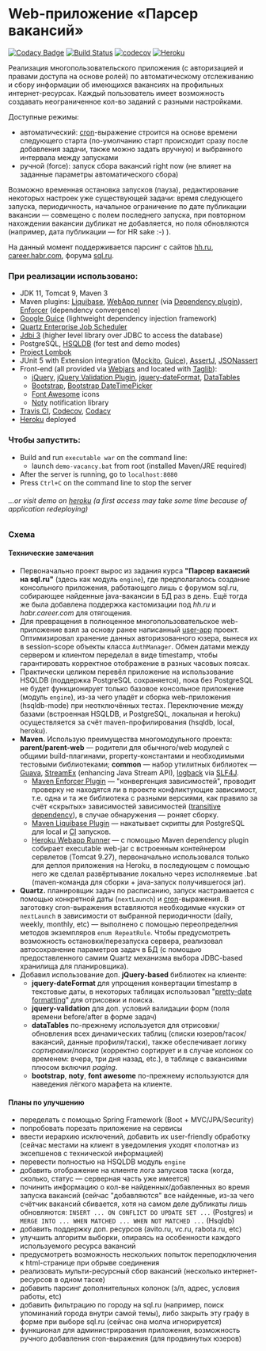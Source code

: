 # Web-приложение «Парсер вакансий»

[![Codacy Badge](https://api.codacy.com/project/badge/Grade/df661ff60cef47ceb6e566e9e207150c?branch=task_1731)](https://www.codacy.com/manual/sane5ever/job4j.ee?utm_source=github.com&amp;utm_medium=referral&amp;utm_content=sane5ever/job4j.ee&amp;utm_campaign=Badge_Grade)
[![Build Status](https://api.travis-ci.org/sane5ever/job4j.ee.svg?branch=task_1731)](https://travis-ci.org/sane5ever/job4j.ee/branches)
[![codecov](https://codecov.io/gh/sane5ever/job4j.ee/branch/task_1731/graph/badge.svg)](https://codecov.io/gh/sane5ever/job4j.ee/branch/task_1731)
[![Heroku](https://heroku-badge.herokuapp.com/?app=saneseeker)](http://saneseeker.herokuapp.com/)

Реализация многопользовательского приложения (c авторизацией и правами доступа на основе ролей) по автоматическому отслеживанию и сбору информации
об имеющихся вакансиях на профильных интернет-ресурсах. Каждый пользователь имеет возможность создавать неограниченное кол-во заданий с разными настройками.

Доступные режимы: 
* автоматический: <a href="https://en.wikipedia.org/wiki/Cron">cron</a>-выражение строится на основе времени следующего старта (по-умолчанию старт происходит сразу после добавления задачи, также можно задать вручную) и выбранного интервала между запусками
* ручной (force): запуск сбора вакансий right now (не влияет на заданные параметры автоматического сбора)

Возможно временная остановка запусков (пауза), редактирование некоторых настроек уже существующей задачи: время следующего запуска, периодичность, начальное ограничение по дате публикации вакансии — совмещено с полем последнего запуска,
при повторном нахождении вакансии дубликат не добавляется, но поля обновляются (например, дата публикации — for HR sake :-) ).

На данный момент поддерживается парсинг с сайтов <a href="https://hh.ru/">hh.ru</a>, <a href="https://career.habr.com/">career.habr.com</a>, форума <a href="https://www.sql.ru/forum/job-offers/">sql.ru</a>.

### При реализации использовано:
* JDK 11, Tomcat 9, Maven 3
* Maven plugins: <a href="https://www.liquibase.org/documentation/maven/index.html">Liquibase</a>, <a href="https://github.com/heroku/webapp-runner">WebApp runner</a> (via <a href="https://maven.apache.org/plugins/maven-dependency-plugin/">Dependency plugin</a>), <a href="https://maven.apache.org/enforcer/maven-enforcer-plugin/">Enforcer</a> (dependency convergence)
* <a href="https://github.com/google/guice">Google Guice</a> (lightweight dependency injection framework)
* <a href="http://www.quartz-scheduler.org/">Quartz Enterprise Job Scheduler</a>
* <a href="https://jdbi.org/">Jdbi 3</a> (higher level library over JDBC to access the database)
* PostgreSQL, <a href="http://hsqldb.org/">HSQLDB</a> (for test and demo modes)
* <a href="https://projectlombok.org/">Project Lombok</a>
* JUnit 5 with Extension integration (<a href="https://site.mockito.org/">Mockito</a>, <a href="https://github.com/JeffreyFalgout/junit5-extensions/tree/master/guice-extension">Guice</a>), <a href="http://www.vogella.com/tutorials/AssertJ/article.html">AssertJ</a>, <a href="https://github.com/skyscreamer/JSONassert">JSONassert</a>
* Front-end (all provided via <a href="https://www.webjars.org/">Webjars</a> and located with <a href="https://github.com/webjars/webjars-taglib">Taglib</a>):
    * <a href="https://jquery.com/">jQuery</a>, <a href="https://jqueryvalidation.org/">jQuery Validation Plugin</a>, <a href="https://github.com/phstc/jquery-dateFormat">jquery-dateFormat</a>, <a href="https://datatables.net/examples/data_sources/ajax">DataTables</a>
    * <a href="https://getbootstrap.com/">Bootstrap</a>, <a href="https://eonasdan.github.io/bootstrap-datetimepicker/">Bootstrap DateTimePicker</a>
    * <a href="https://fontawesome.com/">Font Awesome</a> icons
    * <a href="https://ned.im/noty/#/">Noty</a> notification library
* <a href="https://docs.travis-ci.com/user/tutorial/">Travis CI</a>, <a href="http://https://codecov.io/">Codecov</a>,  <a href="https://www.codacy.com/product">Codacy</a>
* <a href="https://devcenter.heroku.com/categories/java-support">Heroku</a> deployed
### Чтобы запустить:
* Build and run `executable war` on the command line:
    * launch `demo-vacancy.bat` from root (installed Maven/JRE required)
* After the server is running, go to `localhost:8080`
* Press `Ctrl+C` on the command line to stop the server
###### ...or visit demo on <a href="http://saneseeker.herokuapp.com/">heroku</a> (a first access may take some time because of application redeploying)

### Схема

#### Технические замечания
* Первоначально проект вырос из задания курса **"Парсер вакансий на sql.ru"** (здесь как модуль `engine`),
где предполагалось создание консольного приложения, работающего лишь с форумом sql.ru, собирающее найденные java-вакансии в БД раз в день.
Ещё тогда же была добавлена поддержка кастомизации под _hh.ru_ и _habr.career.com_ для отягощения.
* Для превращения в полноценное многопользовательское web-приложение взял за основу ранее написанный <a href="https://github.com/sane5ever/job4j.ee/tree/task_2512/users">user-app</a> проект.
Оптимизировал хранение данных авторизованного юзера, вынеся их в session-scope объекты класса `AuthManager`. Обмен датами между сервером и клиентом переделал в виде timestamp, чтобы гарантировать корректное отображение в разных часовых поясах.
* Практически целиком перевёл приложение на использование HSQLDB (поддержка PostgreSQL сохраняется), пока без PostgreSQL  не будет функционирует только базовое консольное приложение (модуль `engine`), из-за чего упадёт и сборка web-приложения (hsqldb-mode) при неотключённых тестах.
Переключение между базами (встроенная HSQLDB, и PostgreSQL, локальная и heroku) осуществляется за счёт maven-профилирования (hsqldb, local, heroku).
* **Maven.** Использую преимущества многомодульного проекта: **parent/parent-web** — родители для обычного/web модулей с общими build-плагинами, property-константами и необходимыми тестовыми библиотеками; **common** — набор утилитных библиотек — <a href="https://github.com/google/guava">Guava</a>, <a href="https://github.com/amaembo/streamex">StreamEx</a> (enhancing Java Stream API), <a href="https://github.com/qos-ch/logback">logback</a> via <a href="https://github.com/qos-ch/slf4j">SLF4J</a>.
    * <a href="https://maven.apache.org/enforcer/maven-enforcer-plugin/">Maven Enforcer Plugin</a> — "конвергенция зависимостей", проводит проверку не находятся ли в проекте конфликтующие зависимост, т.е. одна и та же библиотека с разными версиями, как правило за счёт «скрытых» зависимостей зависимостей (<a href="https://www.baeldung.com/maven-dependency-scopes#transitive-dependency">transitive dependency</a>), в случае обнаружения — роняет сборку.
    * <a href="https://www.liquibase.org/documentation/maven/index.html">Maven Liquibase Plugin</a> — накатывает скрипты для PostgreSQL для local и <a href="https://docs.travis-ci.com/user/database-setup/#postgresql">CI</a> запусков.
    * <a href="">Heroku Webapp Runner</a> — с помощью Maven dependency plugin собирает executable web-jar c встроенным контейнером сервлетов (Tomcat 9.27), первоначально использовался только для деплоя приложения на Heroku, в последующем с помощью него же сделал развёртывание локально через исполняемые .bat (maven-команда для сборки + java-запуск получившегося jar).
* **Quartz.** планировщик задач по расписанию, запуск настраивается с помощью конкретной даты (`nextLaunch`) и <a href="https://en.wikipedia.org/wiki/Cron">cron</a>-выражения.
В заготовку cron-выражения вставляются необходимые «куски» от `nextLaunch` в зависимости от выбранной периодичности (daily, weekly, monthly, etc) — выполнено с помощью переопределния методов экземпляров `enum RepeatRule`.
Чтобы предусмотреть возможность остановки/перезапуска сервера, реализовал автосохранение параметров задач в БД (с помощью предоставленного самим Quartz механизма выбора JDBC-based хранилища для планировщика).
* Добавил использование доп. **jQuery-based** библиотек на клиенте: 
    * **jquery-dateFormat** для упрощения конвертации timestamp в текстовые даты, в некоторых таблицах использовал "<a href="https://github.com/phstc/jquery-dateFormat#pretty-date-formatting">pretty-date formatting</a>" для отрисовки и поиска. 
    * **jquery-validation** для доп. условий валидации форм (поля времени before/after в форме задач)
    * **dataTables** по-прежнему используется для отрисовки/обновления всех динамических таблиц (списки юзеров/тасок/вакансий, данные профиля/таски), также обеспечивает логику _сортировки_/_поиска_ (корректно сортирует и в случае колонок со временем: вчера, три дня назад, etc.), в таблице с вакансиями плюсом включил _paging_.
    * **bootstrap**, **noty**, **font awesome** по-прежнему используются для наведения лёгкого марафета на клиенте.

#### Планы по улучшению
* переделать с помощью Spring Framework (Boot + MVC/JPA/Security)
* попробовать порезать приложение на сервисы
* ввести иерархию исключений, добавить их user-friendly обработку (сейчас местами на клиент в уведомления уходят «полотна» из эксепшенов с технической информацией)
* перевести полностью на HSQLDB модуль `engine`
* добавить отображение на клиенте лога запусков таска (когда, сколько, статус — серверная часть уже имеется)
* починить информацию о кол-ве найденных/добавленных во время запуска вакансий (сейчас "добавляются" все найденные,
из-за чего счётчик вакансий сбивается, хотя на самом деле дубликаты лишь обновляются:
 `INSERT ... ON CONFLICT DO UPDATE SET ...` (Postgres) и `MERGE INTO ... WHEN MATCHED ... WHEN NOT MATCHED ...` (Hsqldb)
* добавить поддержку доп. ресурсов (avito.ru, vc.ru, rabota.ru, etc)
* улучшить алгоритм выборки, опираясь на особенности каждого используемого ресурса вакансий
* предусмотреть возможность нескольких попыток переподключения к html-странице при обрыве соединения
* реализовать мульти-ресурсный сбор вакансий (несколько интернет-ресурсов в одном таске)
* добавить парсинг дополнительных колонок (з/п, адрес, условия работы, etc)
* добавить фильтрацию по городу на sql.ru (например, поиск упоминаний города внутри самой темы), либо закрыть эту графу в форме при выборе sql.ru (сейчас она молча игнорируется)
* функционал для администрирования приложения, возможность ручного добавления cron-выражения (для продвинутых юзеров)

